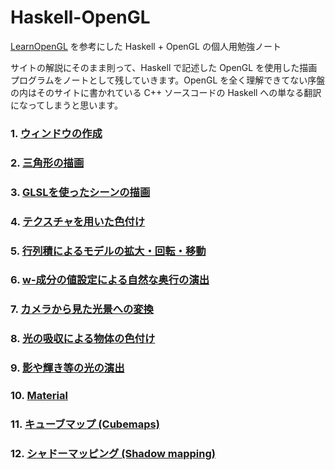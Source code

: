 # Haskell-OpenGL

[LearnOpenGL](https://learnopengl.com) を参考にした Haskell + OpenGL の個人用勉強ノート

サイトの解説にそのまま則って、Haskell で記述した OpenGL を使用した描画プログラムをノートとして残していきます。OpenGL を全く理解できてない序盤の内はそのサイトに書かれている C++ ソースコードの Haskell への単なる翻訳になってしまうと思います。

### 1. [ウィンドウの作成](/01/)

### 2. [三角形の描画](/02/)

### 3. [GLSLを使ったシーンの描画](/03/)

### 4. [テクスチャを用いた色付け](/04/)

### 5. [行列積によるモデルの拡大・回転・移動](/05/)

### 6. [w-成分の値設定による自然な奥行の演出](/06/)

### 7. [カメラから見た光景への変換](/07/)

### 8. [光の吸収による物体の色付け](/08/)

### 9. [影や輝き等の光の演出](/09/)

### 10. [Material](/10/)

### 11. [キューブマップ (Cubemaps)](/11/)

### 12. [シャドーマッピング (Shadow mapping)](/12/)
